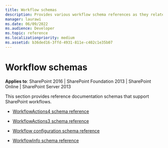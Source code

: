 ```yaml
---
title: Workflow schemas
description: Provides various workflow schema references as they relate to SharePoint 2016, SharePoint Foundation 2013, SharePoint Online, and SharePoint Server 2013.
manager: laurawi
ms.date: 06/09/2022
ms.audience: Developer
ms.topic: reference
ms.localizationpriority: medium
ms.assetid: b36ded16-3ffd-4931-811e-c402c1e35b07
---
```


# Workflow schemas

**Applies to**: SharePoint 2016 | SharePoint Foundation 2013 | SharePoint Online | SharePoint Server 2013

This section provides reference documentation schemas that support SharePoint workflows.

- [WorkflowActions4 schema reference](workflowactions4-schema-reference.md)

- [WorkflowActions3 schema reference](workflowactions3-schema-reference.md)

- [Workflow configuration schema reference](workflow-configuration-schema-reference.md)

- [WorkflowInfo schema reference](workflowinfo-schema-reference.md)
